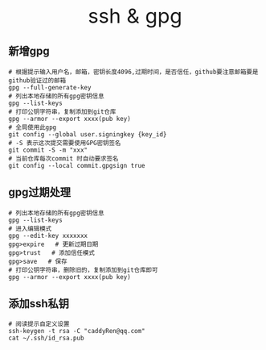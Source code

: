 <div style="text-align: center;font-size: 40px;">ssh & gpg</div>

## 新增gpg

```shell
# 根据提示输入用户名，邮箱，密钥长度4096,过期时间，是否信任，github要注意邮箱要是github验证过的邮箱
gpg --full-generate-key 
# 列出本地存储的所有gpg密钥信息
gpg --list-keys
# 打印公钥字符串，复制添加到git仓库
gpg --armor --export xxxx(pub key) 
# 全局使用此gpg
git config --global user.signingkey {key_id} 
# -S 表示这次提交需要使用GPG密钥签名
git commit -S -m "xxx" 
# 当前仓库每次commit 时自动要求签名
git config --local commit.gpgsign true 
```

## gpg过期处理

```shell
# 列出本地存储的所有gpg密钥信息
gpg --list-keys 
# 进入编辑模式
gpg --edit-key xxxxxxx 
gpg>expire   # 更新过期日期
gpg>trust   # 添加信任模式
gpg>save   # 保存
# 打印公钥字符串，删除旧的，复制添加到git仓库即可
gpg --armor --export xxxx(pub key) 
```

## 添加ssh私钥

```shell
# 阅读提示自定义设置
ssh-keygen -t rsa -C "caddyRen@qq.com" 
cat ~/.ssh/id_rsa.pub 
```